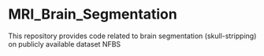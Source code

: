 # MRI_Brain_Segmentation
This repository provides code related to brain segmentation (skull-stripping) on publicly available dataset NFBS 
